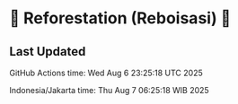 
# 🌳 Reforestation (Reboisasi) 🌲

## Last Updated

GitHub Actions time: Wed Aug  6 23:25:18 UTC 2025

Indonesia/Jakarta time: Thu Aug  7 06:25:18 WIB 2025
